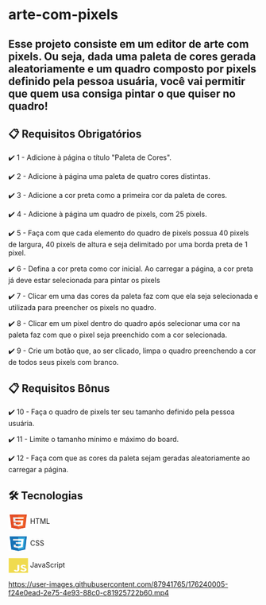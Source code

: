 # arte-com-pixels

## Esse projeto consiste em um editor de arte com pixels. Ou seja, dada uma paleta de cores gerada aleatoriamente e um quadro composto por pixels definido pela pessoa usuária, você vai permitir que quem usa consiga pintar o que quiser no quadro! 


## 📋 Requisitos Obrigatórios 

✔️ 1 - Adicione à página o título "Paleta de Cores".

✔️ 2 - Adicione à página uma paleta de quatro cores distintas.

✔️ 3 - Adicione a cor preta como a primeira cor da paleta de cores.

✔️ 4 - Adicione à página um quadro de pixels, com 25 pixels.

✔️ 5 - Faça com que cada elemento do quadro de pixels possua 40 pixels de largura, 40 pixels de altura e seja delimitado por uma borda preta de 1 pixel.

✔️ 6 - Defina a cor preta como cor inicial. Ao carregar a página, a cor preta já deve estar selecionada para pintar os pixels

✔️ 7 - Clicar em uma das cores da paleta faz com que ela seja selecionada e utilizada para preencher os pixels no quadro.

✔️ 8 - Clicar em um pixel dentro do quadro após selecionar uma cor na paleta faz com que o pixel seja preenchido com a cor selecionada.

✔️ 9 - Crie um botão que, ao ser clicado, limpa o quadro preenchendo a cor de todos seus pixels com branco.


## 📋 Requisitos Bônus

✔️ 10 - Faça o quadro de pixels ter seu tamanho definido pela pessoa usuária.

✔️ 11 - Limite o tamanho mínimo e máximo do board.

✔️ 12 - Faça com que as cores da paleta sejam geradas aleatoriamente ao carregar a página.

## 🛠 Tecnologias

 <img align="center" alt="Celi-HTML" height="30" width="40" src="https://raw.githubusercontent.com/devicons/devicon/master/icons/html5/html5-original.svg"> HTML

 <img align="center" alt="Celi-CSS" height="30" width="40" src="https://raw.githubusercontent.com/devicons/devicon/master/icons/css3/css3-original.svg"> CSS

 <img align="center" alt="Celi-Js" height="30" width="40" src="https://raw.githubusercontent.com/devicons/devicon/master/icons/javascript/javascript-plain.svg"> JavaScript


https://user-images.githubusercontent.com/87941765/176240005-f24e0ead-2e75-4e93-88c0-c81925722b60.mp4


